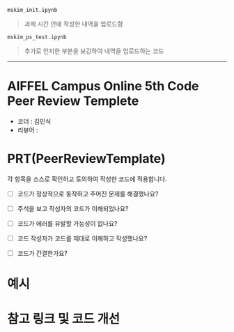 `mskim_init.ipynb`
> 과제 시간 안에 작성한 내역을 업로드함

`mskim_ps_test.ipynb`
> 추가로 인지한 부분을 보강하여 내역을 업로드하는 코드

---

# AIFFEL Campus Online 5th Code Peer Review Templete
- 코더 : 김민식
- 리뷰어 : 


# PRT(PeerReviewTemplate) 
각 항목을 스스로 확인하고 토의하여 작성한 코드에 적용합니다.

- [ ] 코드가 정상적으로 동작하고 주어진 문제를 해결했나요?
  > 
- [ ] 주석을 보고 작성자의 코드가 이해되었나요?
  > 
- [ ] 코드가 에러를 유발할 가능성이 없나요?
  > 
- [ ] 코드 작성자가 코드를 제대로 이해하고 작성했나요?
  > 
- [ ] 코드가 간결한가요?
  > 

# 예시


# 참고 링크 및 코드 개선

